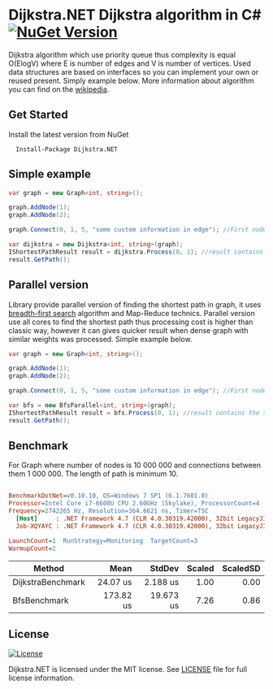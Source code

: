 # Dijkstra.NET Dijkstra algorithm in C&#35; [![NuGet Version](https://img.shields.io/badge/Dijkstra.NET-1.0.8-blue.svg)](https://www.nuget.org/packages/Dijkstra.NET)

Dijkstra algorithm which use priority queue thus complexity is equal O(ElogV) where E is number of edges and V is number of vertices. Used data structures are based on interfaces so you can implement your own or reused present. Simply example below. More information about algorithm you can find on the [wikipedia](https://en.wikipedia.org/wiki/Dijkstra%27s_algorithm).

## Get Started
Install the latest version from NuGet

```
  Install-Package Dijkstra.NET
```

## Simple example

```c#
var graph = new Graph<int, string>();

graph.AddNode(1);
graph.AddNode(2);

graph.Connect(0, 1, 5, "some custom information in edge"); //First node has key equal 0

var dijkstra = new Dijkstra<int, string>(graph);
IShortestPathResult result = dijkstra.Process(0, 1); //result contains the shortest path
result.GetPath();
```
## Parallel version

Library provide parallel version of finding the shortest path in graph, it uses [breadth-first search](https://en.wikipedia.org/wiki/Breadth-first_search) algorithm and Map-Reduce technics. Parallel version use all cores to find the shortest path thus processing cost is higher than classic way, however it can gives quicker result when dense graph with similar weights was processed. Simple example below.

```c#
var graph = new Graph<int, string>();

graph.AddNode(1);
graph.AddNode(2);

graph.Connect(0, 1, 5, "some custom information in edge"); //First node has key equal 0

var bfs = new BfsParallel<int, string>(graph);
IShortestPathResult result = bfs.Process(0, 1); //result contains the shortest path
result.GetPath();
```

## Benchmark

For Graph where number of nodes is 10 000 000 and connections between them 1 000 000. The length of path is minimum 10.

``` ini

BenchmarkDotNet=v0.10.10, OS=Windows 7 SP1 (6.1.7601.0)
Processor=Intel Core i7-6600U CPU 2.60GHz (Skylake), ProcessorCount=4
Frequency=2742265 Hz, Resolution=364.6621 ns, Timer=TSC
  [Host]     : .NET Framework 4.7 (CLR 4.0.30319.42000), 32bit LegacyJIT-v4.7.2116.0
  Job-XQYAYC : .NET Framework 4.7 (CLR 4.0.30319.42000), 32bit LegacyJIT-v4.7.2116.0

LaunchCount=1  RunStrategy=Monitoring  TargetCount=3  
WarmupCount=2  

```
|            Method |      Mean |    StdDev | Scaled | ScaledSD |
|------------------ |----------:|----------:|-------:|---------:|
| DijkstraBenchmark |  24.07 us |  2.188 us |   1.00 |     0.00 |
|      BfsBenchmark | 173.82 us | 19.673 us |   7.26 |     0.86 |

## License

[![License](https://img.shields.io/badge/license-MIT-blue.svg?style=plastic)](https://github.com/matiii/Dijkstra.NET/blob/master/LICENSE)

Dijkstra.NET is licensed under the MIT license. See [LICENSE](LICENSE) file for full license information.
